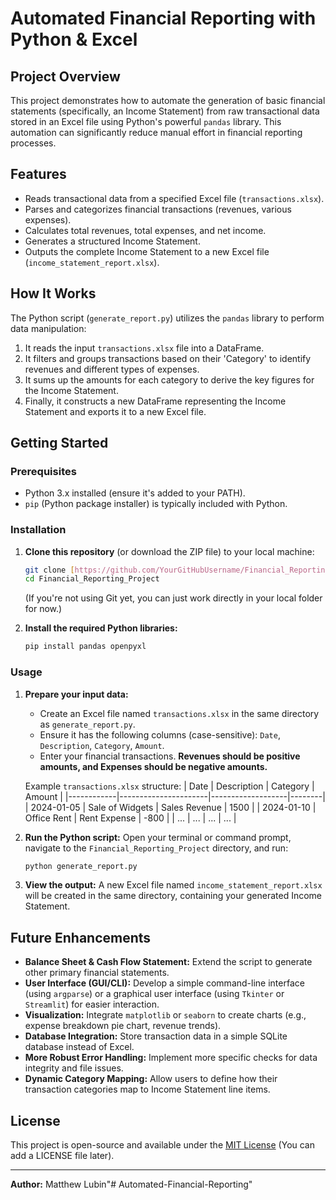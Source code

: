 # Automated Financial Reporting with Python & Excel

## Project Overview

This project demonstrates how to automate the generation of basic financial statements (specifically, an Income Statement) from raw transactional data stored in an Excel file using Python's powerful `pandas` library. This automation can significantly reduce manual effort in financial reporting processes.

## Features

* Reads transactional data from a specified Excel file (`transactions.xlsx`).
* Parses and categorizes financial transactions (revenues, various expenses).
* Calculates total revenues, total expenses, and net income.
* Generates a structured Income Statement.
* Outputs the complete Income Statement to a new Excel file (`income_statement_report.xlsx`).

## How It Works

The Python script (`generate_report.py`) utilizes the `pandas` library to perform data manipulation:
1.  It reads the input `transactions.xlsx` file into a DataFrame.
2.  It filters and groups transactions based on their 'Category' to identify revenues and different types of expenses.
3.  It sums up the amounts for each category to derive the key figures for the Income Statement.
4.  Finally, it constructs a new DataFrame representing the Income Statement and exports it to a new Excel file.

## Getting Started

### Prerequisites

* Python 3.x installed (ensure it's added to your PATH).
* `pip` (Python package installer) is typically included with Python.

### Installation

1.  **Clone this repository** (or download the ZIP file) to your local machine:
    ```bash
    git clone [https://github.com/YourGitHubUsername/Financial_Reporting_Project.git](https://github.com/YourGitHubUsername/Financial_Reporting_Project.git)
    cd Financial_Reporting_Project
    ```
    (If you're not using Git yet, you can just work directly in your local folder for now.)

2.  **Install the required Python libraries:**
    ```bash
    pip install pandas openpyxl
    ```

### Usage

1.  **Prepare your input data:**
    * Create an Excel file named `transactions.xlsx` in the same directory as `generate_report.py`.
    * Ensure it has the following columns (case-sensitive): `Date`, `Description`, `Category`, `Amount`.
    * Enter your financial transactions. **Revenues should be positive amounts, and Expenses should be negative amounts.**

    Example `transactions.xlsx` structure:
    | Date       | Description          | Category          | Amount |
    |------------|----------------------|-------------------|--------|
    | 2024-01-05 | Sale of Widgets      | Sales Revenue     | 1500   |
    | 2024-01-10 | Office Rent          | Rent Expense      | -800   |
    | ...        | ...                  | ...               | ...    |

2.  **Run the Python script:**
    Open your terminal or command prompt, navigate to the `Financial_Reporting_Project` directory, and run:
    ```bash
    python generate_report.py
    ```

3.  **View the output:**
    A new Excel file named `income_statement_report.xlsx` will be created in the same directory, containing your generated Income Statement.

## Future Enhancements

* **Balance Sheet & Cash Flow Statement:** Extend the script to generate other primary financial statements.
* **User Interface (GUI/CLI):** Develop a simple command-line interface (using `argparse`) or a graphical user interface (using `Tkinter` or `Streamlit`) for easier interaction.
* **Visualization:** Integrate `matplotlib` or `seaborn` to create charts (e.g., expense breakdown pie chart, revenue trends).
* **Database Integration:** Store transaction data in a simple SQLite database instead of Excel.
* **More Robust Error Handling:** Implement more specific checks for data integrity and file issues.
* **Dynamic Category Mapping:** Allow users to define how their transaction categories map to Income Statement line items.

## License

This project is open-source and available under the [MIT License](LICENSE) (You can add a LICENSE file later).

---
**Author:** Matthew Lubin"# Automated-Financial-Reporting" 
